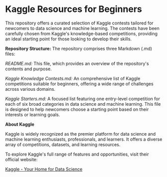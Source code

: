 # Kaggle Resources for Beginners
This repository offers a curated selection of Kaggle contests tailored for newcomers to data science and machine learning. The contests have been carefully chosen from Kaggle's knowledge-based competitions, providing an ideal starting point for those looking to develop their skills.

**Repository Structure:**
The repository comprises three Markdown (.md) files:

_README.md:_ This file, which provides an overview of the repository's contents and purpose.

_Kaggle Knowledge Contests.md:_ An comprehensive list of Kaggle competitions suitable for beginners, offering a wide range of challenges across various domains.

_Kaggle Starters.md:_ A focused list featuring one entry-level competition for each of six broad categories in data science and machine learning. This file is designed to help newcomers choose a starting point based on their interests or learning goals.

**About Kaggle**

Kaggle is widely recognized as the premier platform for data science and machine learning enthusiasts, professionals, and learners. It offers a diverse array of competitions, datasets, and learning resources.

To explore Kaggle's full range of features and opportunities, visit their official website:

[Kaggle - Your Home for Data Science](https://www.kaggle.com/)



